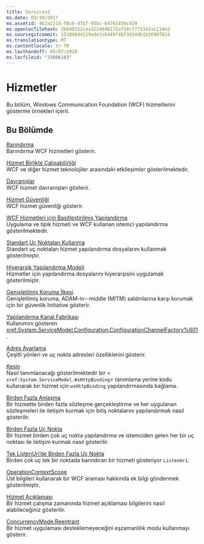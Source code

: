 ```yaml
---
title: Services2
ms.date: 03/30/2017
ms.assetid: 462a2218-f8c6-4fb7-95bc-64765459c429
ms.openlocfilehash: 2b6d8322caa32246d6171af50c7773342ac11de2
ms.sourcegitcommit: 15109844229ade1c6449f48f3834db1b26907824
ms.translationtype: MT
ms.contentlocale: tr-TR
ms.lasthandoff: 05/07/2018
ms.locfileid: "33806103"
---
```

# <a name="services"></a>Hizmetler
Bu bölüm, Windows Communication Foundation (WCF) hizmetlerini gösterme örnekleri içerir.  
  
## <a name="in-this-section"></a>Bu Bölümde  
 [Barındırma](../../../../docs/framework/wcf/feature-details/hosting.md)  
 Barındırma WCF hizmetleri gösterir.  
  
 [Hizmet Birlikte Çalışabilirliği](../../../../docs/framework/wcf/samples/service-interoperability.md)  
 WCF ve diğer hizmet teknolojiler arasındaki etkileşimler gösterilmektedir.  
  
 [Davranışlar](../../../../docs/framework/wcf/samples/behaviors.md)  
 WCF hizmet davranışları gösterir.  
  
 [Hizmet Güvenliği](../../../../docs/framework/wcf/samples/service-security.md)  
 WCF hizmet güvenliği gösterir.  
  
 [WCF Hizmetleri için Basitleştirilmiş Yapılandırma](../../../../docs/framework/wcf/samples/simplified-configuration-for-wcf-services.md)  
 Uygulama ve tipik hizmeti ve WCF kullanan istemci yapılandırma gösterilmektedir.  
  
 [Standart Uç Noktaları Kullanma](../../../../docs/framework/wcf/samples/usage-of-standard-endpoints.md)  
 Standart uç noktaları hizmet yapılandırma dosyalarını kullanmak gösterilmiştir.  
  
 [Hiyerarşik Yapılandırma Modeli](../../../../docs/framework/wcf/samples/hierarchical-configuration-model.md)  
 Hizmetler için yapılandırma dosyalarını hiyerarşisini uygulamak gösterilmiştir.  
  
 [Genişletilmiş Koruma İlkesi](../../../../docs/framework/wcf/samples/extended-protection-policy.md)  
 Genişletilmiş koruma, ADAM-in--middle (MITM) saldırılarına karşı korumak için bir güvenlik Initiative gösterir.  
  
 [Yapılandırma Kanal Fabrikası](../../../../docs/framework/wcf/samples/configuration-channel-factory.md)  
 Kullanımını gösteren <xref:System.ServiceModel.Configuration.ConfigurationChannelFactory%601>.  
  
 [Adres Ayarlama](../../../../docs/framework/wcf/samples/addressing.md)  
 Çeşitli yönleri ve uç nokta adresleri özelliklerini gösterir.  
  
 [Kesin](../../../../docs/framework/wcf/samples/imperative.md)  
 Nasıl tanımlanacağı gösterilmektedir bir <<!--zz xref:System.ServiceModel.WsHttpBinding --> `xref:System.ServiceModel.WsHttpBinding`> tanımlama yerine kodu kullanarak bir hizmet için `wsHttpBinding` yapılandırmasında bağlama.  
  
 [Birden Fazla Anlaşma](../../../../docs/framework/wcf/samples/multiple-contracts.md)  
 Bir hizmette birden fazla sözleşme gerçekleştirme ve her uygulanan sözleşmeleri ile iletişim kurmak için bitiş noktalarını yapılandırmak nasıl gösterilir.  
  
 [Birden Fazla Uç Nokta](../../../../docs/framework/wcf/samples/multiple-endpoints.md)  
 Bir hizmet birden çok uç nokta yapılandırma ve istemciden gelen her bir uç noktası ile iletişim kurmak nasıl gösterilir.  
  
 [Tek ListenUri’de Birden Fazla Uç Nokta](../../../../docs/framework/wcf/samples/multiple-endpoints-at-a-single-listenuri.md)  
 Birden çok uç tek bir noktada barındıran bir hizmeti gösteriyor `ListenUri`.  
  
 [OperationContextScope](../../../../docs/framework/wcf/samples/operationcontextscope.md)  
 Üst bilgileri kullanarak bir WCF araması hakkında ek bilgi göndermek gösterilmiştir.  
  
 [Hizmet Açıklaması](../../../../docs/framework/wcf/samples/service-description.md)  
 Bir hizmet çalışma zamanında hizmet açıklaması bilgilerini nasıl alabileceğiniz gösterilir.  
  
 [ConcurrencyMode.Reentrant](../../../../docs/framework/wcf/samples/concurrencymode-reentrant.md)  
 Bir hizmet uygulaması desteklemeyeceğini eşzamanlılık modu kullanmayı gösterir.
